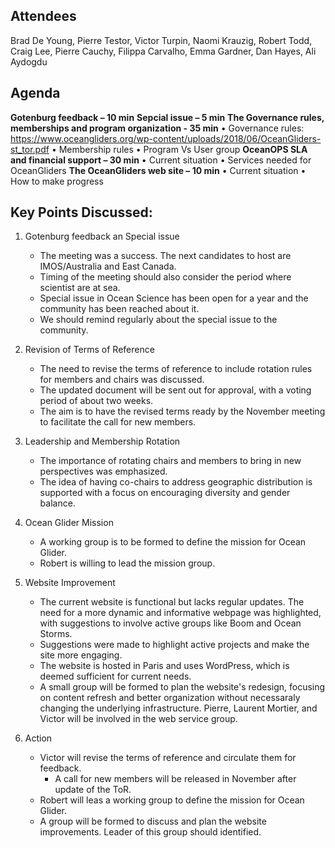 ## Attendees
Brad De Young, Pierre Testor, Victor Turpin, Naomi Krauzig, Robert Todd, Craig Lee, Pierre Cauchy, Filippa Carvalho, Emma Gardner, Dan Hayes, Ali Aydogdu

## Agenda
**Gotenburg feedback – 10 min**
**Sepcial issue – 5 min**
**The Governance rules, memberships and program organization - 35 min**
•	Governance rules: https://www.oceangliders.org/wp-content/uploads/2018/06/OceanGliders-st_tor.pdf 
•	Membership rules
•	Program Vs User group
**OceanOPS SLA and financial support – 30 min**
•	Current situation
•	Services needed for OceanGliders
**The OceanGliders web site – 10 min**
•	Current situation
•	How to make progress


## Key Points Discussed:
1. Gotenburg feedback an Special issue
   - The meeting was a success. The next candidates to host are IMOS/Australia and East Canada.
   - Timing of the meeting should also consider the period where scientist are at sea.
   - Special issue in Ocean Science has been open for a year and the community has been reached about it.
   - We should remind regularly about the special issue to the community.

3. Revision of Terms of Reference
   - The need to revise the terms of reference to include rotation rules for members and chairs was discussed.
   - The updated document will be sent out for approval, with a voting period of about two weeks.
   - The aim is to have the revised terms ready by the November meeting to facilitate the call for new members.

2. Leadership and Membership Rotation
   - The importance of rotating chairs and members to bring in new perspectives was emphasized.
   - The idea of having co-chairs to address geographic distribution is supported with a focus on encouraging diversity and gender balance.

3. Ocean Glider Mission 
   - A working group is to be formed to define the mission for Ocean Glider.
   - Robert is willing to lead the mission group. 

4. Website Improvement
   - The current website is functional but lacks regular updates. The need for a more dynamic and informative webpage was highlighted, with suggestions to involve active groups like Boom and Ocean Storms.
   - Suggestions were made to highlight active projects and make the site more engaging.
   - The website is hosted in Paris and uses WordPress, which is deemed sufficient for current needs.
   - A small group will be formed to plan the website's redesign, focusing on content refresh and better organization without necessaraly changing the underlying infrastructure. Pierre, Laurent Mortier, and Victor will be involved in the web service group.

5. Action
   - Victor will revise the terms of reference and circulate them for feedback.
       - A call for new members will be released in November after update of the ToR.
   - Robert will leas a working group to define the mission for Ocean Glider.
   - A group will be formed to discuss and plan the website improvements. Leader of this group should identified.
